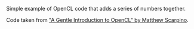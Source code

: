 Simple example of OpenCL code that adds a series of numbers together. 

Code taken from ["A Gentle Introduction to OpenCL" by Matthew Scarpino](http://www.drdobbs.com/parallel/a-gentle-introduction-to-opencl/231002854). 

